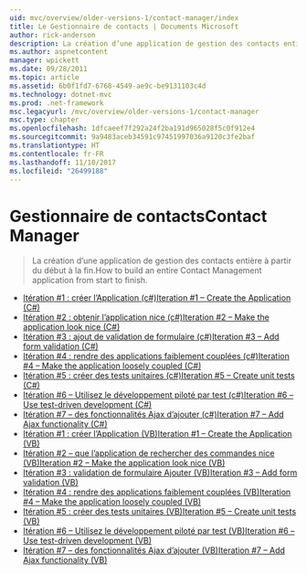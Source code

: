 ```yaml
---
uid: mvc/overview/older-versions-1/contact-manager/index
title: Le Gestionnaire de contacts | Documents Microsoft
author: rick-anderson
description: La création d’une application de gestion des contacts entière à partir du début à la fin.
ms.author: aspnetcontent
manager: wpickett
ms.date: 09/28/2011
ms.topic: article
ms.assetid: 6b0f1fd7-6768-4549-ae9c-be9131103c4d
ms.technology: dotnet-mvc
ms.prod: .net-framework
msc.legacyurl: /mvc/overview/older-versions-1/contact-manager
msc.type: chapter
ms.openlocfilehash: 1dfcaeef7f292a24f2ba191d965028f5c0f912e4
ms.sourcegitcommit: 9a9483aceb34591c97451997036a9120c3fe2baf
ms.translationtype: HT
ms.contentlocale: fr-FR
ms.lasthandoff: 11/10/2017
ms.locfileid: "26499188"
---
```

<a name="contact-manager"></a><span data-ttu-id="bf9e3-103">Gestionnaire de contacts</span><span class="sxs-lookup"><span data-stu-id="bf9e3-103">Contact Manager</span></span>
====================
> <span data-ttu-id="bf9e3-104">La création d’une application de gestion des contacts entière à partir du début à la fin.</span><span class="sxs-lookup"><span data-stu-id="bf9e3-104">How to build an entire Contact Management application from start to finish.</span></span>


- [<span data-ttu-id="bf9e3-105">Itération #1 : créer l’Application (c#)</span><span class="sxs-lookup"><span data-stu-id="bf9e3-105">Iteration #1 – Create the Application (C#)</span></span>](iteration-1-create-the-application-cs.md)
- [<span data-ttu-id="bf9e3-106">Itération #2 : obtenir l’application nice (c#)</span><span class="sxs-lookup"><span data-stu-id="bf9e3-106">Iteration #2 – Make the application look nice (C#)</span></span>](iteration-2-make-the-application-look-nice-cs.md)
- [<span data-ttu-id="bf9e3-107">Itération #3 : ajout de validation de formulaire (c#)</span><span class="sxs-lookup"><span data-stu-id="bf9e3-107">Iteration #3 – Add form validation (C#)</span></span>](iteration-3-add-form-validation-cs.md)
- [<span data-ttu-id="bf9e3-108">Itération #4 : rendre des applications faiblement couplées (c#)</span><span class="sxs-lookup"><span data-stu-id="bf9e3-108">Iteration #4 – Make the application loosely coupled (C#)</span></span>](iteration-4-make-the-application-loosely-coupled-cs.md)
- [<span data-ttu-id="bf9e3-109">Itération #5 : créer des tests unitaires (c#)</span><span class="sxs-lookup"><span data-stu-id="bf9e3-109">Iteration #5 – Create unit tests (C#)</span></span>](iteration-5-create-unit-tests-cs.md)
- [<span data-ttu-id="bf9e3-110">Itération #6 – Utilisez le développement piloté par test (c#)</span><span class="sxs-lookup"><span data-stu-id="bf9e3-110">Iteration #6 – Use test-driven development (C#)</span></span>](iteration-6-use-test-driven-development-cs.md)
- [<span data-ttu-id="bf9e3-111">Itération #7 – des fonctionnalités Ajax d’ajouter (c#)</span><span class="sxs-lookup"><span data-stu-id="bf9e3-111">Iteration #7 – Add Ajax functionality (C#)</span></span>](iteration-7-add-ajax-functionality-cs.md)
- [<span data-ttu-id="bf9e3-112">Itération #1 : créer l’Application (VB)</span><span class="sxs-lookup"><span data-stu-id="bf9e3-112">Iteration #1 – Create the Application (VB)</span></span>](iteration-1-create-the-application-vb.md)
- [<span data-ttu-id="bf9e3-113">Itération #2 – que l’application de rechercher des commandes nice (VB)</span><span class="sxs-lookup"><span data-stu-id="bf9e3-113">Iteration #2 – Make the application look nice (VB)</span></span>](iteration-2-make-the-application-look-nice-vb.md)
- [<span data-ttu-id="bf9e3-114">Itération #3 : validation de formulaire Ajouter (VB)</span><span class="sxs-lookup"><span data-stu-id="bf9e3-114">Iteration #3 – Add form validation (VB)</span></span>](iteration-3-add-form-validation-vb.md)
- [<span data-ttu-id="bf9e3-115">Itération #4 : rendre des applications faiblement couplées (VB)</span><span class="sxs-lookup"><span data-stu-id="bf9e3-115">Iteration #4 – Make the application loosely coupled (VB)</span></span>](iteration-4-make-the-application-loosely-coupled-vb.md)
- [<span data-ttu-id="bf9e3-116">Itération #5 : créer des tests unitaires (VB)</span><span class="sxs-lookup"><span data-stu-id="bf9e3-116">Iteration #5 – Create unit tests (VB)</span></span>](iteration-5-create-unit-tests-vb.md)
- [<span data-ttu-id="bf9e3-117">Itération #6 – Utilisez le développement piloté par test (VB)</span><span class="sxs-lookup"><span data-stu-id="bf9e3-117">Iteration #6 – Use test-driven development (VB)</span></span>](iteration-6-use-test-driven-development-vb.md)
- [<span data-ttu-id="bf9e3-118">Itération #7 – des fonctionnalités Ajax d’ajouter (VB)</span><span class="sxs-lookup"><span data-stu-id="bf9e3-118">Iteration #7 – Add Ajax functionality (VB)</span></span>](iteration-7-add-ajax-functionality-vb.md)
